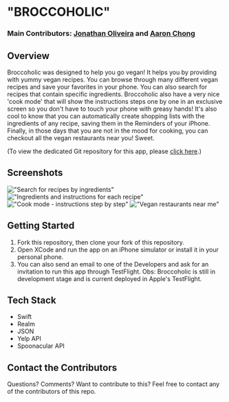 # "BROCCOHOLIC"
### Main Contributors: [Jonathan Oliveira](https://github.com/jonthejon) and [Aaron Chong](https://github.com/coolronex)

## Overview

Broccoholic was designed to help you go vegan! It helps you by providing with yummy vegan recipes. You can browse through many different vegan recipes and save your favorites in your phone. You can also search for recipes that contain specific ingredients. Broccoholic also have a very nice 'cook mode' that will show the instructions steps one by one in an exclusive screen so you don't have to touch your phone with greasy hands! It's also cool to know that you can automatically create shopping lists with the ingredients of any recipe, saving them in the Reminders of your iPhone. Finally, in those days that you are not in the mood for cooking, you can checkout all the vegan restaurants near you! Sweet.

(To view the dedicated Git repository for this app, please [click here](https://github.com/jonthejon/Broccoholic).)

## Screenshots

!["Search for recipes by ingredients"](https://github.com/jonthejon/Broccoholic/blob/master/Screenshots/recipe_search.png)
!["Ingredients and instructions for each recipe"](https://github.com/jonthejon/Broccoholic/blob/master/Screenshots/recipe_details.png)
!["Cook mode - instructions step by step"](https://github.com/jonthejon/Broccoholic/blob/master/Screenshots/cook_mode.png)
!["Vegan restaurants near me"](https://github.com/jonthejon/Broccoholic/blob/master/Screenshots/restaurants_near_me.png)

## Getting Started

1. Fork this repository, then clone your fork of this repository.
2. Open XCode and run the app on an iPhone simulator or install it in your personal phone.
3. You can also send an email to one of the Developers and ask for an invitation to run this app through TestFlight.
Obs: Broccoholic is still in development stage and is current deployed in Apple's TestFlight.

## Tech Stack

- Swift
- Realm
- JSON
- Yelp API
- Spoonacular API

## Contact the Contributors

Questions? Comments? Want to contribute to this? Feel free to contact any of the contributors of this repo.
